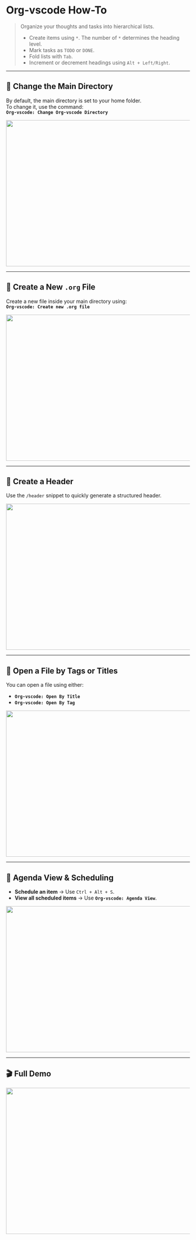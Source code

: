 # Org-vscode How-To

> Organize your thoughts and tasks into hierarchical lists.  
> - Create items using `*`. The number of `*` determines the heading level.  
> - Mark tasks as `TODO` or `DONE`.  
> - Fold lists with `Tab`.  
> - Increment or decrement headings using `Alt + Left/Right`.  

---

## 📁 Change the Main Directory

By default, the main directory is set to your home folder.  
To change it, use the command:  
**`Org-vscode: Change Org-vscode Directory`**  

<img src="https://github.com/realdestroyer/vs-org/blob/master/Images/changeDir.gif?raw=true" width="700" height="400" />

---

## 📝 Create a New `.org` File

Create a new file inside your main directory using:  
**`Org-vscode: Create new .org file`**  

<img src="https://github.com/realdestroyer/vs-org/blob/master/Images/newFile.gif?raw=true" width="700" height="400" />

---

## 🔖 Create a Header

Use the `/header` snippet to quickly generate a structured header.

<img src="https://github.com/realdestroyer/vs-org/blob/master/Images/headerSnippet.gif?raw=true" width="700" height="400" />

---

## 📂 Open a File by Tags or Titles

You can open a file using either:  
- **`Org-vscode: Open By Title`**  
- **`Org-vscode: Open By Tag`**  

<img src="https://github.com/realdestroyer/vs-org/blob/master/Images/openCommands.gif?raw=true" width="700" height="400" />

---

## 📅 Agenda View & Scheduling

- **Schedule an item** → Use `Ctrl + Alt + S`.  
- **View all scheduled items** → Use **`Org-vscode: Agenda View`**.  

<img src="https://github.com/realdestroyer/vs-org/blob/master/Images/openAgenda.gif?raw=true" width="700" height="400" />

---

## 🎬 Full Demo

<img src="https://github.com/realdestroyer/vs-org/blob/master/Images/fullDemo.gif?raw=true" width="700" height="400" />
